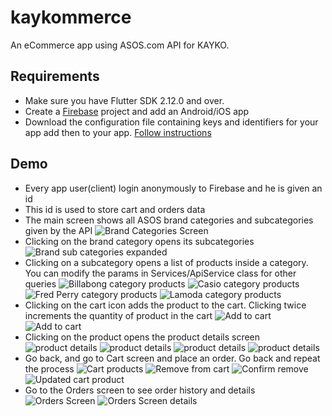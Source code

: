 # kaykommerce
An eCommerce app using ASOS.com API for KAYKO.

## Requirements
- Make sure you have Flutter SDK 2.12.0 and over.
- Create a [Firebase](https://firebase.google.com/docs/flutter/setup?platform=android) project and add an Android/iOS app
- Download the configuration file containing keys and identifiers for your app add then to your app. [Follow instructions](https://firebase.google.com/docs/flutter/setup?platform=android)


## Demo
- Every app user(client) login anonymously to Firebase and he is given an id
- This id is used to store cart and orders data
- The main screen shows all ASOS brand categories and subcategories given by the API
  ![Brand Categories Screen](https://github.com/fishimve/kaykommerce/blob/635ab56551d5e9202cf45740a05c854a35ce390c/demo/Screenshot_1629158368.png)
- Clicking on the brand category opens its subcategories
  ![Brand sub categories expanded](https://github.com/fishimve/kaykommerce/blob/635ab56551d5e9202cf45740a05c854a35ce390c/demo/Screenshot_1629158378.png)
- Clicking on a subcategory opens a list of products inside a category. You can modify the params in Services/ApiService class for other queries
  ![Billabong category products](https://github.com/fishimve/kaykommerce/blob/635ab56551d5e9202cf45740a05c854a35ce390c/demo/Screenshot_1629158408.png)
  ![Casio category products](https://github.com/fishimve/kaykommerce/blob/635ab56551d5e9202cf45740a05c854a35ce390c/demo/Screenshot_1629158418.png)
  ![Fred Perry category products](https://github.com/fishimve/kaykommerce/blob/635ab56551d5e9202cf45740a05c854a35ce390c/demo/Screenshot_1629158428.png)
  ![Lamoda category products](https://github.com/fishimve/kaykommerce/blob/635ab56551d5e9202cf45740a05c854a35ce390c/demo/Screenshot_1629158438.png)
- Clicking on the cart icon adds the product to the cart. Clicking twice increments the quantity of product in the cart
  ![Add to cart](https://github.com/fishimve/kaykommerce/blob/635ab56551d5e9202cf45740a05c854a35ce390c/demo/Screenshot_1629158553.png)
  ![Add to cart](https://github.com/fishimve/kaykommerce/blob/635ab56551d5e9202cf45740a05c854a35ce390c/demo/Screenshot_1629158573.png)
- Clicking on the product opens the product details screen
  ![product details](https://github.com/fishimve/kaykommerce/blob/635ab56551d5e9202cf45740a05c854a35ce390c/demo/Screenshot_1629158441.png)
  ![product details](https://github.com/fishimve/kaykommerce/blob/635ab56551d5e9202cf45740a05c854a35ce390c/demo/Screenshot_1629158462.png)
  ![product details](https://github.com/fishimve/kaykommerce/blob/635ab56551d5e9202cf45740a05c854a35ce390c/demo/Screenshot_1629158509.png)
  ![product details](https://github.com/fishimve/kaykommerce/blob/635ab56551d5e9202cf45740a05c854a35ce390c/demo/Screenshot_1629158533.png)
- Go back, and go to Cart screen and place an order. Go back and repeat the process
  ![Cart products](https://github.com/fishimve/kaykommerce/blob/635ab56551d5e9202cf45740a05c854a35ce390c/demo/Screenshot_1629158577.png)
  ![Remove from cart](https://github.com/fishimve/kaykommerce/blob/635ab56551d5e9202cf45740a05c854a35ce390c/demo/Screenshot_1629158585.png)
  ![Confirm remove](https://github.com/fishimve/kaykommerce/blob/635ab56551d5e9202cf45740a05c854a35ce390c/demo/Screenshot_1629158591.png)
  ![Updated cart product](https://github.com/fishimve/kaykommerce/blob/635ab56551d5e9202cf45740a05c854a35ce390c/demo/Screenshot_1629158594.png)
- Go to the Orders screen to see order history and details
  ![Orders Screen](https://github.com/fishimve/kaykommerce/blob/635ab56551d5e9202cf45740a05c854a35ce390c/demo/Screenshot_1629158602.png)
  ![Orders Screen details](https://github.com/fishimve/kaykommerce/blob/635ab56551d5e9202cf45740a05c854a35ce390c/demo/Screenshot_1629158611.png)
